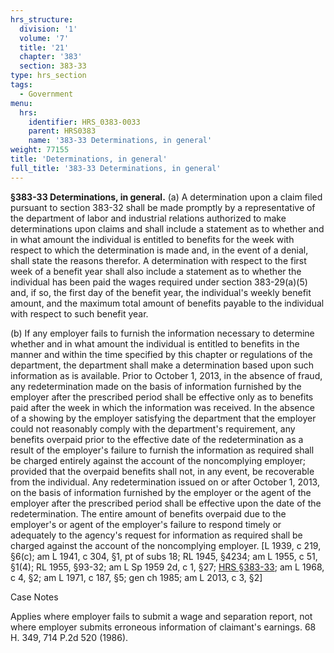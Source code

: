 ```yaml
---
hrs_structure:
  division: '1'
  volume: '7'
  title: '21'
  chapter: '383'
  section: 383-33
type: hrs_section
tags:
  - Government
menu:
  hrs:
    identifier: HRS_0383-0033
    parent: HRS0383
    name: '383-33 Determinations, in general'
weight: 77155
title: 'Determinations, in general'
full_title: '383-33 Determinations, in general'
---
```

**§383-33 Determinations, in general.** (a) A determination upon a claim filed pursuant to section 383-32 shall be made promptly by a representative of the department of labor and industrial relations authorized to make determinations upon claims and shall include a statement as to whether and in what amount the individual is entitled to benefits for the week with respect to which the determination is made and, in the event of a denial, shall state the reasons therefor. A determination with respect to the first week of a benefit year shall also include a statement as to whether the individual has been paid the wages required under section 383-29(a)(5) and, if so, the first day of the benefit year, the individual's weekly benefit amount, and the maximum total amount of benefits payable to the individual with respect to such benefit year.

(b) If any employer fails to furnish the information necessary to determine whether and in what amount the individual is entitled to benefits in the manner and within the time specified by this chapter or regulations of the department, the department shall make a determination based upon such information as is available. Prior to October 1, 2013, in the absence of fraud, any redetermination made on the basis of information furnished by the employer after the prescribed period shall be effective only as to benefits paid after the week in which the information was received. In the absence of a showing by the employer satisfying the department that the employer could not reasonably comply with the department's requirement, any benefits overpaid prior to the effective date of the redetermination as a result of the employer's failure to furnish the information as required shall be charged entirely against the account of the noncomplying employer; provided that the overpaid benefits shall not, in any event, be recoverable from the individual. Any redetermination issued on or after October 1, 2013, on the basis of information furnished by the employer or the agent of the employer after the prescribed period shall be effective upon the date of the redetermination. The entire amount of benefits overpaid due to the employer's or agent of the employer's failure to respond timely or adequately to the agency's request for information as required shall be charged against the account of the noncomplying employer. [L 1939, c 219, §6(c); am L 1941, c 304, §1, pt of subs 18; RL 1945, §4234; am L 1955, c 51, §1(4); RL 1955, §93-32; am L Sp 1959 2d, c 1, §27; [HRS §383-33](/title-21/chapter-383/section-383-33/); am L 1968, c 4, §2; am L 1971, c 187, §5; gen ch 1985; am L 2013, c 3, §2]

Case Notes

Applies where employer fails to submit a wage and separation report, not where employer submits erroneous information of claimant's earnings. 68 H. 349, 714 P.2d 520 (1986).